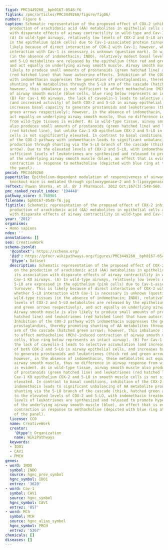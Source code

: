 ```yaml
---
figid: PMC3449260__bph0167-0548-f6
figlink: /pmc/articles/PMC3449260/figure/fig06/
number: Figure 6
caption: Schematic representation of the proposed effect of COX-2 inhibition on the
  production of arachidonic acid (AA) metabolites in epithelial cells and its association
  with disparate effects of airway contractility in wild-type and Cav-1 KO airways.
  (A) In wild-type airways, relatively low levels of COX-2 and 5-LO are expressed
  in the epithelium (pink cells) due to Cav-1-associated protein turnover. This is
  likely because of direct interaction of COX-2 with Cav-1; however, whether 5-LO
  interaction with Cav-1 is necessary is unknown (question mark). In wild-type tissues
  (in the absence of indomethacin; INDO), relatively modest basal levels of COX-2
  and 5-LO metabolites are released by the epithelium (thin red and green arrows respectively),
  and act equally on underlying airway smooth muscle. Airway smooth muscle is also
  likely to produce small amounts of prostanoids (green hatched line) and leukotrienes
  (red hatched line) that have autocrine effects. Inhibition of the COX-2 pathway
  with indomethacin suppresses the generation of prostaglandins, thereby promoting
  shunting of AA metabolites through the 5-LO arm of the cascade (hatched green arrow);
  however, this imbalance is not sufficient to affect methacholine (MCh)-induced contraction
  of airway smooth muscle (blue cells, blue ring below represents an intact airway).
  (B) For Cav-1 KO airways, the lack of caveolin-1 leads to selective accumulation
  (and increased activity) of both COX-2 and 5-LO in airway epithelial cells, and
  increases basal capacity to generate prostanoids and leukotrienes (thick red and
  green arrows respectively); however, in the absence of indomethacin, these metabolites
  act equally on underlying airway smooth muscle, thus no difference in airway response
  from wild-type tissues is evident. As in wild-type tissue, airway smooth muscle
  also produces small amounts of prostanoids (green hatched line) and leukotrienes
  (red hatched line), but unlike Cav-1 KO epithelium COX-2 and 5-LO in smooth muscle
  cells is not significantly elevated. In contrast to basal conditions, inhibition
  of the COX-2 pathway with indomethacin leads to significant unbalancing of AA metabolite
  production through shunting via the 5-LO branch of the cascade (thick, hatched green
  arrow). Due to the elevated levels of COX-2 and 5-LO, with indomethacin treatment
  sufficient levels of leukotrienes are synthesized and released to promote hypercontractility
  of the underlying airway smooth muscle (blue), an effect that is evident by excessive
  contraction in response to methacholine (depicted with blue ring at the bottom of
  the panel).
pmcid: PMC3449260
papertitle: Epithelium-dependent modulation of responsiveness of airways from caveolin-1
  knockout mice is mediated through cyclooxygenase-2 and 5-lipoxygenase.
reftext: Pawan Sharma, et al. Br J Pharmacol. 2012 Oct;167(3):548-560.
pmc_ranked_result_index: '194448'
pathway_score: 0.760901
filename: bph0167-0548-f6.jpg
figtitle: Schematic representation of the proposed effect of COX-2 inhibition on the
  production of arachidonic acid (AA) metabolites in epithelial cells and its association
  with disparate effects of airway contractility in wild-type and Cav-1 KO airways
year: '2012'
organisms:
- Homo sapiens
ndex: ''
annotations: []
seo: CreativeWork
schema-jsonld:
  '@context': https://schema.org/
  '@id': https://pfocr.wikipathways.org/figures/PMC3449260__bph0167-0548-f6.html
  '@type': Dataset
  description: Schematic representation of the proposed effect of COX-2 inhibition
    on the production of arachidonic acid (AA) metabolites in epithelial cells and
    its association with disparate effects of airway contractility in wild-type and
    Cav-1 KO airways. (A) In wild-type airways, relatively low levels of COX-2 and
    5-LO are expressed in the epithelium (pink cells) due to Cav-1-associated protein
    turnover. This is likely because of direct interaction of COX-2 with Cav-1; however,
    whether 5-LO interaction with Cav-1 is necessary is unknown (question mark). In
    wild-type tissues (in the absence of indomethacin; INDO), relatively modest basal
    levels of COX-2 and 5-LO metabolites are released by the epithelium (thin red
    and green arrows respectively), and act equally on underlying airway smooth muscle.
    Airway smooth muscle is also likely to produce small amounts of prostanoids (green
    hatched line) and leukotrienes (red hatched line) that have autocrine effects.
    Inhibition of the COX-2 pathway with indomethacin suppresses the generation of
    prostaglandins, thereby promoting shunting of AA metabolites through the 5-LO
    arm of the cascade (hatched green arrow); however, this imbalance is not sufficient
    to affect methacholine (MCh)-induced contraction of airway smooth muscle (blue
    cells, blue ring below represents an intact airway). (B) For Cav-1 KO airways,
    the lack of caveolin-1 leads to selective accumulation (and increased activity)
    of both COX-2 and 5-LO in airway epithelial cells, and increases basal capacity
    to generate prostanoids and leukotrienes (thick red and green arrows respectively);
    however, in the absence of indomethacin, these metabolites act equally on underlying
    airway smooth muscle, thus no difference in airway response from wild-type tissues
    is evident. As in wild-type tissue, airway smooth muscle also produces small amounts
    of prostanoids (green hatched line) and leukotrienes (red hatched line), but unlike
    Cav-1 KO epithelium COX-2 and 5-LO in smooth muscle cells is not significantly
    elevated. In contrast to basal conditions, inhibition of the COX-2 pathway with
    indomethacin leads to significant unbalancing of AA metabolite production through
    shunting via the 5-LO branch of the cascade (thick, hatched green arrow). Due
    to the elevated levels of COX-2 and 5-LO, with indomethacin treatment sufficient
    levels of leukotrienes are synthesized and released to promote hypercontractility
    of the underlying airway smooth muscle (blue), an effect that is evident by excessive
    contraction in response to methacholine (depicted with blue ring at the bottom
    of the panel).
  license: CC0
  name: CreativeWork
  creator:
    '@type': Organization
    name: WikiPathways
  keywords:
  - IDO1
  - CAV1
  - PMCH
genes:
- word: INDO
  symbol: INDO
  source: hgnc_prev_symbol
  hgnc_symbol: IDO1
  entrez: '3620'
- word: Cav-1
  symbol: CAV1
  source: hgnc_symbol
  hgnc_symbol: CAV1
  entrez: '857'
- word: MCh
  symbol: MCH
  source: hgnc_alias_symbol
  hgnc_symbol: PMCH
  entrez: '5367'
chemicals: []
diseases: []
---
```


